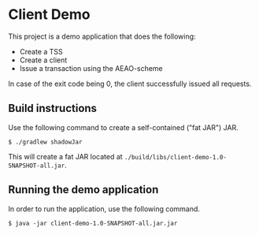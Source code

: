 # Client Demo

This project is a demo application that does the following:

- Create a TSS
- Create a client
- Issue a transaction using the AEAO-scheme


In case of the exit code being 0, the client successfully issued all requests.

## Build instructions
Use the following command to create a self-contained ("fat JAR") JAR.


```
$ ./gradlew shadowJar
```


This will create a fat JAR located at `./build/libs/client-demo-1.0-SNAPSHOT-all.jar`.

## Running the demo application
In order to run the application, use the following command.


```
$ java -jar client-demo-1.0-SNAPSHOT-all.jar.jar
```

